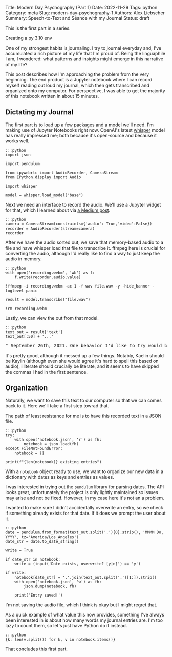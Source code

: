 Title: Modern Day Psychography (Part 1)
Date: 2022-11-29
Tags: python
Category: meta
Slug: modern-day-psychography-1
Authors: Alex Liebscher
Summary: Speech-to-Text and Séance with my Journal
Status: draft
<!-- Cover: images/window-overlooking-green-pasture.png -->

This is the first part in a series.

Creating a py 3.10 env

One of my strongest habits is journaling. I try to journal everyday and, I've accumulated a rich picture of my life that I'm proud of. Being the linguaphile I am, I wondered: what patterns and insights might emerge in this narrative of my life?

This post describes how I'm approaching the problem from the very beginning. The end product is a Jupyter notebook where I can record myself reading out loud my journal, which then gets transcribed and organized onto my computer. For perspective, I was able to get the majority of this notebook written in about 15 minutes.

## Dictating my Journal

The first part is to load up a few packages and a model we'll need. I'm making use of Jupyter Notebooks right now. OpenAI's latest [whisper](https://github.com/openai/whisper) model has really impressed me; both because it's open-source and because it works well.

    :::python
    import json

    import pendulum

    from ipywebrtc import AudioRecorder, CameraStream
    from IPython.display import Audio

    import whisper

    model = whisper.load_model("base")

Next we need an interface to record the audio. We'll use a Jupyter widget for that, which I learned about via [a Medium post](https://medium.com/@harrycblum/record-audio-in-a-jupyter-notebook-da08a88278bb).

    :::python
    camera = CameraStream(constraints={'audio': True,'video':False})
    recorder = AudioRecorder(stream=camera)
    recorder

After we have the audio sorted out, we save that memory-based audio to a file and have whisper load that file to transcribe it. ffmpeg here is crucial for converting the audio, although I'd really like to find a way to just keep the audio in memory.

    :::python
    with open('recording.webm', 'wb') as f:
        f.write(recorder.audio.value)
    
    !ffmpeg -i recording.webm -ac 1 -f wav file.wav -y -hide_banner -loglevel panic

    result = model.transcribe("file.wav")

    !rm recording.webm

Lastly, we can view the out from that model.

    :::python
    text_out = result['text']
    text_out[:50] + '...'

<pre class="code-output" style="overflow:">
" September 26th, 2021. One behavior I'd like to try would be the annual quarterly and monthly reviews. I could start by breaking down the last of each period using my previous journal, perhaps tonight I will. Well, I started to read backwards one month, then two, and then maybe three. It's hard to summarize more than just factual events. I should attempt to capture more emotion and internal dialogue, especially with regards to work. Three things I'm grateful for, a healthy body, Kaelin's unwavering support, and being illiterate.
</pre>

It's pretty good, although it messed up a few things. Notably, Kaelin should be Kaylin (although even she would agree it's hard to spell this based on audio), illiterate should crucially be literate, and it seems to have skipped the commas I had in the first sentence.

## Organization

Naturally, we want to save this text to our computer so that we can comes back to it. Here we'll take a first step towrad that.

The path of least resistance for me is to have this recorded text in a JSON file.

    :::python
    try:
        with open('notebook.json', 'r') as fh:
            notebook = json.load(fh)
    except FileNotFoundError:
        notebook = {}

    print(f"{len(notebook)} existing entries")

With a `notebook` object ready to use, we want to organize our new data in a dictionary with dates as keys and entries as values.

I was interested in trying out the `pendulum` library for parsing dates. The API looks great, unfortunately the project is only lightly maintained so issues may arise and not be fixed. However, in my case here it's not an a problem.

I wanted to make sure I didn't accidentally overwrite an entry, so we check if something already exists for that date. If it does we prompt the user about it.

    :::python
    date = pendulum.from_format(text_out.split('.')[0].strip(), 'MMMM Do, YYYY', tz='America/Los_Angeles')
    date_str = date.to_date_string()

    write = True

    if date_str in notebook:
        write = (input('Date exists, overwrite? [y|n]') == 'y')

    if write:
        notebook[date_str] = '.'.join(text_out.split('.')[1:]).strip()
        with open('notebook.json', 'w') as fh:
            json.dump(notebook, fh)
        
        print('Entry saved!')

I'm not saving the audio file, which I think is okay but I might regret that.

As a quick example of what value this now provides, something I've always been interested in is about how many words my journal entries are. I'm too lazy to count them, so let's just have Python do it instead.

    :::python
    {k: len(v.split()) for k, v in notebook.items()}

That concludes this first part.